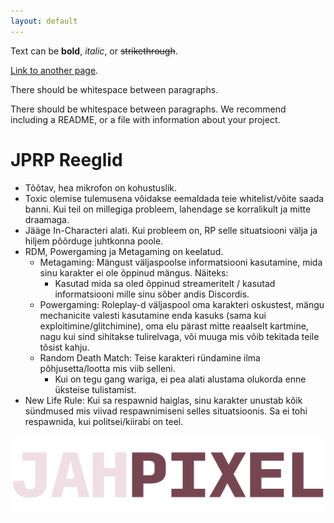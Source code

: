 ```yaml
---
layout: default
---
```


Text can be **bold**, _italic_, or ~~strikethrough~~.

[Link to another page](./another-page.html).

There should be whitespace between paragraphs.

There should be whitespace between paragraphs. We recommend including a README, or a file with information about your project.

# JPRP Reeglid

- Tõõtav, hea mikrofon on kohustuslik.
- Toxic olemise tulemusena võidakse eemaldada teie whitelist/võite saada banni. Kui teil on millegiga probleem, lahendage se korralikult ja mitte draamaga.
- Jääge In-Characteri alati. Kui probleem on, RP selle situatsiooni välja ja hiljem põõrduge juhtkonna poole.
- RDM, Powergaming ja Metagaming on keelatud.
  - Metagaming: Mängust väljaspoolse informatsiooni kasutamine, mida sinu karakter ei ole õppinud mängus. Näiteks:
    - Kasutad mida sa oled õppinud streameritelt / kasutad informatsiooni mille sinu sõber andis Discordis.
  - Powergaming: Roleplay-d väljaspool oma karakteri oskustest, mängu mechanicite valesti kasutamine enda kasuks (sama kui exploitimine/glitchimine), oma elu pärast mitte reaalselt kartmine, nagu kui sind sihitakse tulirelvaga, või muuga mis võib tekitada teile tõsist kahju.
  - Random Death Match: Teise karakteri ründamine ilma põhjusetta/lootta mis viib selleni.
    - Kui on tegu gang wariga, ei pea alati alustama olukorda enne üksteise tulistamist.
- New Life Rule: Kui sa respawnid haiglas, sinu karakter unustab kõik sündmused mis viivad respawnimiseni selles situatsioonis. Sa ei tohi respawnida, kui politsei/kiirabi on teel.


![Branching](jahpixel.png)